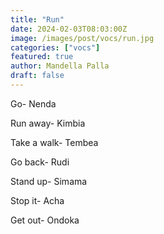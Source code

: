 ```yaml
---
title: "Run"
date: 2024-02-03T08:03:00Z
image: /images/post/vocs/run.jpg
categories: ["vocs"]
featured: true
author: Mandella Palla
draft: false
---
```



Go- Nenda

Run away- Kimbia

Take a walk- Tembea

Go back- Rudi

Stand up- Simama

Stop it- Acha

Get out- Ondoka